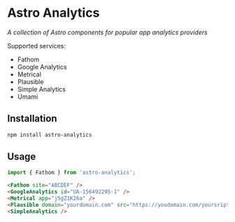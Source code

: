 # Astro Analytics

_A collection of Astro components for popular app analytics providers_

Supported services:
* Fathom
* Google Analytics
* Metrical
* Plausible
* Simple Analytics
* Umami
  
## Installation

```bash
npm install astro-analytics
```

## Usage

```js
import { Fathom } from 'astro-analytics';
```

```html
<Fathom site="ABCDEF" />
<GoogleAnalytics id="UA-156492295-1" />
<Metrical app="j5gZ1K26a" />
<Plausible domain="yourdomain.com" src="https://youdomain.com/yoursript.js" /> (if no src is set it will fallback to https://plausible.io/js/script.js)
<SimpleAnalytics />
```
